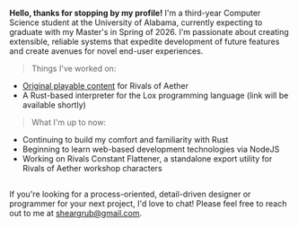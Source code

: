**Hello, thanks for stopping by my profile!** I'm a third-year Computer Science student at the University of Alabama, currently expecting to graduate with my Master's in Spring of 2026. I'm passionate about creating extensible, reliable systems that expedite development of future features and create avenues for novel end-user experiences.

> Things I've worked on:
- [Original playable content](https://steamcommunity.com/id/Sheargrub/myworkshopfiles/) for Rivals of Aether
- A Rust-based interpreter for the Lox programming language (link will be available shortly)

> What I'm up to now:
- Continuing to build my comfort and familiarity with Rust
- Beginning to learn web-based development technologies via NodeJS
- Working on Rivals Constant Flattener, a standalone export utility for Rivals of Aether workshop characters
## 
If you're looking for a process-oriented, detail-driven designer or programmer for your next project, I'd love to chat! Please feel free to reach out to me at sheargrub@gmail.com.

